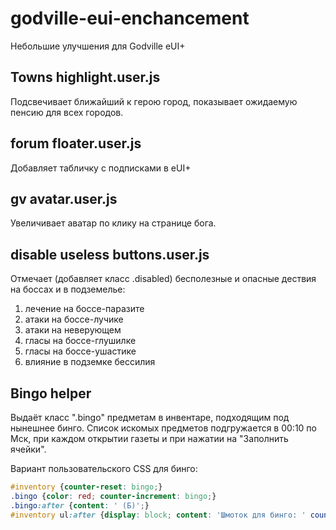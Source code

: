 # godville-eui-enchancement
Небольшие улучшения для Godville eUI+

## Towns highlight.user.js
Подсвечивает ближайший к герою город, показывает ожидаемую пенсию для всех городов.

## forum floater.user.js
Добавляет табличку с подписками в eUI+

## gv avatar.user.js
Увеличивает аватар по клику на странице бога.

## disable useless buttons.user.js
Отмечает (добавляет класс .disabled) бесполезные и опасные дествия на боссах и в подземелье:
1. лечение на боссе-паразите
2. атаки на боссе-лучике
3. атаки на неверующем
4. гласы на боссе-глушилке
5. гласы на боссе-ушастике
6. влияние в подземке бессилия

## Bingo helper
Выдаёт класс ".bingo" предметам в инвентаре, подходящим под нынешнее бинго.
Список искомых предметов подгружается в 00:10 по Мск, при каждом открытии газеты и при нажатии на "Заполнить ячейки".

Вариант пользовательского CSS для бинго:

```css
#inventory {counter-reset: bingo;}
.bingo {color: red; counter-increment: bingo;}
.bingo:after {content: ' (Б)';}
#inventory ul:after {display: block; content: 'Шмоток для бинго: ' counter(bingo); margin-top: 5px; margin-left: -20px; text-align: center;}
```
